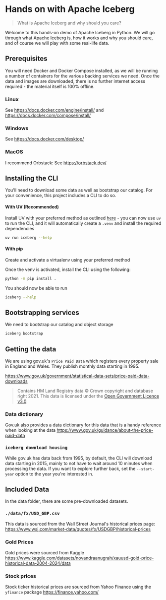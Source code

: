 # Hands on with Apache Iceberg
> What is Apache Iceberg and why should you care? 

Welcome to this hands-on demo of Apache Iceberg in Python. We will go through what 
Apache Iceberg is, how it works and why you should care, and of course 
we will play with some real-life data.

## Prerequisites
You will need Docker and Docker Compose installed, as we will be running a number of containers
for the various backing services we need. Once the data and images are downloaded, there is no 
further internet access required - the material itself is 100% offline.

### Linux
See https://docs.docker.com/engine/install/ and https://docs.docker.com/compose/install/

### Windows
See https://docs.docker.com/desktop/

### MacOS
I recommend Orbstack:
See https://orbstack.dev/

## Installing the CLI
You'll need to download some data as well as bootstrap our catalog. For your convenience,
this project includes a CLI to do so. 

#### With UV (Recommended)
Install UV with your preferred method as outlined 
[here](https://docs.astral.sh/uv/getting-started/installation/) - you can now use `uv` to run the
CLI, and it will automatically create a `.venv` and install the required dependencies

```bash
uv run iceberg --help
```

#### With pip
Create and activate a virtualenv using your preferred method

Once the venv is activated, install the CLI using the following:

```bash
python -m pip install .
```

You should now be able to run 

```bash
iceberg --help
```

## Bootstrapping services
We need to bootstrap our catalog and object storage

```bash 
iceberg bootstrap
``` 

## Getting the data
We are using gov.uk's `Price Paid Data` which registers every property sale in 
England and Wales. They publish monthly data starting in 1995. 

https://www.gov.uk/government/statistical-data-sets/price-paid-data-downloads

> Contains HM Land Registry data © Crown copyright and database right 2021. 
> This data is licensed under the 
> [Open Government Licence v3.0](http://www.nationalarchives.gov.uk/doc/open-government-licence/version/3/).

### Data dictionary
Gov.uk also provides a data dictionary for this data that is a handy reference when looking at
the data
https://www.gov.uk/guidance/about-the-price-paid-data

### `iceberg download housing`
While gov.uk has data back from 1995, by default, the CLI will download data starting in 2015, 
mainly to not have to wait around 10 minutes when processing the data. If you want to explore 
further back, set the `--start-year` option to the year you're interested in.


## Included Data
In the data folder, there are some pre-downloaded datasets. 

### `./data/fx/USD_GBP.csv`
This data is sourced from the Wall Street Journal's historical prices page:
https://www.wsj.com/market-data/quotes/fx/USDGBP/historical-prices

### Gold Prices
Gold prices were sourced from Kaggle
https://www.kaggle.com/datasets/novandraanugrah/xauusd-gold-price-historical-data-2004-2024/data

### Stock prices
Stock ticker historical prices are sourced from Yahoo Finance using the `yfinance` package
https://finance.yahoo.com/
